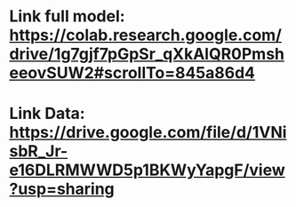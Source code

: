 # Link full model: https://colab.research.google.com/drive/1g7gjf7pGpSr_qXkAlQR0PmsheeovSUW2#scrollTo=845a86d4
# Link Data: https://drive.google.com/file/d/1VNisbR_Jr-e16DLRMWWD5p1BKWyYapgF/view?usp=sharing
